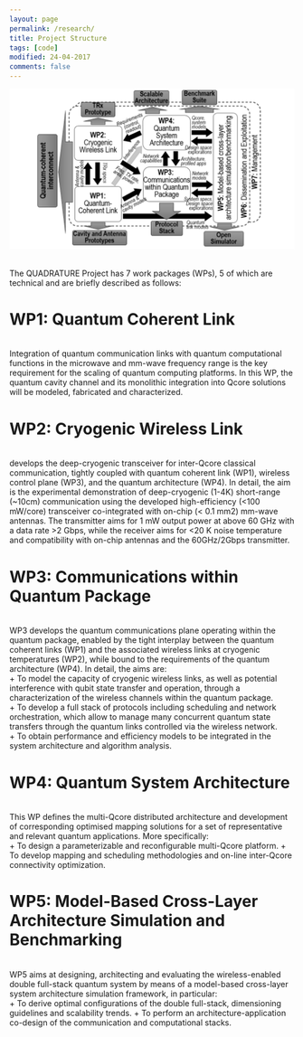```yaml
---
layout: page
permalink: /research/
title: Project Structure
tags: [code]
modified: 24-04-2017
comments: false
---
```



<img src= "images/‎Quadrature_pert_chart.‎001.png"/>
 
<br/>
<br/>

The QUADRATURE Project has 7 work packages (WPs), 5 of which are technical and are briefly described as follows:
<br/>
# WP1: Quantum Coherent Link
<br/>
Integration of quantum communication links with quantum computational functions in the microwave and mm-wave frequency range is the key requirement for the scaling of quantum computing platforms. In this WP, the quantum cavity channel and its monolithic integration into Qcore solutions will be modeled, fabricated and characterized. 
<br/> 

# WP2: Cryogenic Wireless Link
<br/>
develops the deep-cryogenic transceiver for inter-Qcore classical communication, tightly coupled with quantum coherent link (WP1), wireless control plane (WP3), and the quantum architecture (WP4). In detail, the aim is the experimental demonstration of deep-cryogenic (1-4K) short-range (~10cm) communication using the developed high-efficiency (<100 mW/core) transceiver co-integrated with on-chip (< 0.1 mm2) mm-wave antennas. The transmitter aims for 1 mW output power at above 60 GHz with a data rate >2 Gbps, while the receiver aims for <20 K noise temperature and compatibility with on-chip antennas and the 60GHz/2Gbps transmitter.
<br/>

# WP3: Communications within Quantum Package
<br/>
WP3 develops the quantum communications plane operating within the quantum package, enabled by the tight interplay between the quantum coherent links (WP1) and the associated wireless links at cryogenic temperatures (WP2), while bound to the requirements of the quantum architecture (WP4). In detail, the aims are:
<br/>
+ To model the capacity of cryogenic wireless links, as well as potential interference with qubit state transfer and
operation, through a characterization of the wireless channels within the quantum package.
<br/>
+ To develop a full stack of protocols including scheduling and network orchestration, which allow to manage
many concurrent quantum state transfers through the quantum links controlled via the wireless network.
<br/>
+ To obtain performance and efficiency models to be integrated in the system architecture and algorithm analysis.


# WP4: Quantum System Architecture
<br/>
This WP defines the multi-Qcore distributed architecture and development of corresponding optimised mapping solutions for a set of representative and relevant quantum applications. More specifically:
<br/>
+ To design a parameterizable and reconfigurable multi-Qcore platform.
+ To develop mapping and scheduling methodologies and on-line inter-Qcore connectivity optimization.
<br/>

# WP5: Model-Based Cross-Layer Architecture Simulation and Benchmarking
<br/>
WP5 aims at designing, architecting and evaluating the wireless-enabled double full-stack quantum system by means of a model-based cross-layer system architecture simulation framework, in particular:
<br/>
+ To derive optimal configurations of the double full-stack, dimensioning guidelines and scalability trends.
+ To perform an architecture-application co-design of the communication and computational stacks.

















